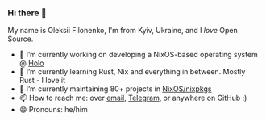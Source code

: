 ### Hi there 👋

My name is Oleksii Filonenko, I'm from Kyiv, Ukraine, and I *love* Open Source.

- 🔭 I’m currently working on developing a NixOS-based operating system @ [Holo](https://holo.host)
- 🌱 I’m currently learning Rust, Nix and everything in between. Mostly Rust - I love it
- 👯 I’m currently maintaining 80+ projects in [NixOS/nixpkgs](https://github.com/NixOS/nixpkgs)
- 📫 How to reach me: over [email](mailto:brightone@protonmail.com), [Telegram](https://t.me/BrightOne), or anywhere on GitHub :)
- 😄 Pronouns: he/him
